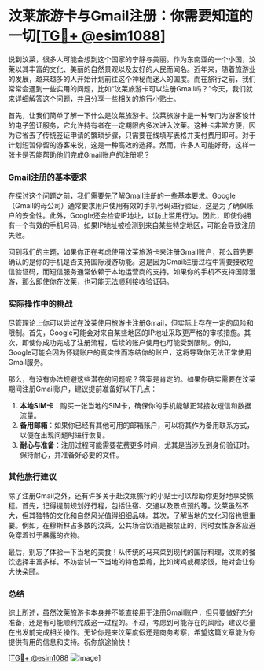 # 汶莱旅游卡与Gmail注册：你需要知道的一切[[TG💪+ @esim1088](https://t.me/s/esim1088)]

说到汶莱，很多人可能会想到这个国家的宁静与美丽。作为东南亚的一个小国，汶莱以其丰富的文化、美丽的自然景观以及友好的人民而闻名。近年来，随着旅游业的发展，越来越多的人开始计划前往这个神秘而迷人的国度。而在旅行之前，我们常常会遇到一些实用的问题，比如“汶莱旅游卡可以注册Gmail吗？”今天，我们就来详细解答这个问题，并且分享一些相关的旅行小贴士。

首先，让我们简单了解一下什么是汶莱旅游卡。汶莱旅游卡是一种专门为游客设计的电子签证服务，它允许持有者在一定期限内多次进入汶莱。这种卡非常方便，因为它省去了传统签证申请的繁琐步骤，只需要在线填写表格并支付费用即可。对于计划短暂停留的游客来说，这是一种高效的选择。然而，许多人可能好奇，这样一张卡是否能帮助他们完成Gmail账户的注册呢？

### Gmail注册的基本要求

在探讨这个问题之前，我们需要先了解Gmail注册的一些基本要求。Google（Gmail的母公司）通常要求用户使用有效的手机号码进行验证，这是为了确保账户的安全性。此外，Google还会检查IP地址，以防止滥用行为。因此，即使你拥有一个有效的手机号码，如果IP地址被检测到来自某些特定地区，可能会导致注册失败。

回到我们的主题，如果你正在考虑使用汶莱旅游卡来注册Gmail账户，那么首先要确认的是你的手机是否支持国际漫游功能。这是因为Gmail注册过程中需要接收短信验证码，而短信服务通常依赖于本地运营商的支持。如果你的手机不支持国际漫游，那么即使你在汶莱，也可能无法顺利接收验证码。

### 实际操作中的挑战

尽管理论上你可以尝试在汶莱使用旅游卡注册Gmail，但实际上存在一定的风险和限制。首先，Google可能会对来自某些地区的IP地址采取更严格的审核措施。其次，即使你成功完成了注册流程，后续的账户使用也可能受到限制。例如，Google可能会因为怀疑账户的真实性而冻结你的账户，这将导致你无法正常使用Gmail服务。

那么，有没有办法规避这些潜在的问题呢？答案是肯定的。如果你确实需要在汶莱期间注册Gmail账户，建议提前准备好以下几点：

1. **本地SIM卡**：购买一张当地的SIM卡，确保你的手机能够正常接收短信和数据流量。
2. **备用邮箱**：如果你已经有其他可用的邮箱账户，可以将其作为备用联系方式，以便在出现问题时进行恢复。
3. **耐心与准备**：注册过程可能需要花费更多时间，尤其是当涉及到身份验证时。保持耐心，并准备好必要的文件。

### 其他旅行建议

除了注册Gmail之外，还有许多关于赴汶莱旅行的小贴士可以帮助你更好地享受旅程。首先，记得提前规划好行程，包括住宿、交通以及景点预约等。汶莱虽然不大，但其独特的文化和自然风光值得细细品味。其次，了解当地的文化习俗也很重要。例如，在穆斯林占多数的汶莱，公共场合饮酒是被禁止的，同时女性游客应避免穿着过于暴露的衣物。

最后，别忘了体验一下当地的美食！从传统的马来菜到现代的国际料理，汶莱的餐饮选择丰富多样。不妨尝试一下当地的特色菜肴，比如烤鸡或椰浆饭，绝对会让你大快朵颐。

### 总结

综上所述，虽然汶莱旅游卡本身并不能直接用于注册Gmail账户，但只要做好充分准备，还是有可能顺利完成这一过程的。不过，考虑到可能存在的风险，建议尽量在出发前完成相关操作。无论你是来汶莱度假还是商务考察，希望这篇文章能为你提供有用的信息和支持。祝你旅途愉快！

[[TG💪+ @esim1088](https://t.me/s/esim1088) ![Image](https://i.postimg.cc/4NQfJmqS/Snipaste-2025-05-13-00-14-12.png)]